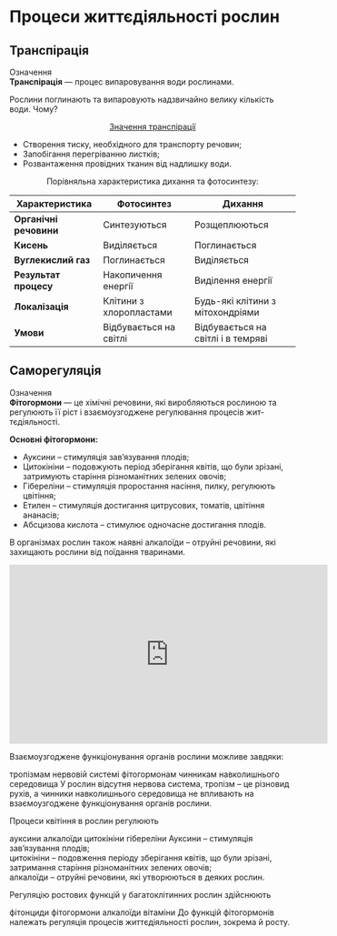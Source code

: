 # Процеси життєдiяльностi рослин

## Транспiрацiя

<div class="eoz-wrap">
<span class="eoz">Означення</span>
<div class="eoz-text">
<b>Транспiрацiя</b> — процес випаровування води рослинами.
</div>
</div>

Рослини поглинають та випаровують надзвичайно велику кiлькiсть води. Чому?

<p align="center"><u>Значення транспiрацiї</u></p>
<ul>
<li>Створення тиску, необхiдного для транспорту речовин;</li>
<li>Запобiгання перегрiванню листкiв;</li>
<li>Розвантаження провiдних тканин вiд надлишку води.</li>
</ul>

<p align="center">Порiвняльна характеристика дихання та фотосинтезу:</p>

| Характеристика | Фотосинтез | Дихання |
| -- | -- | -- |
| **Органiчнi речовини** | Синтезуються | Розщеплюються |
| **Кисень** | Видiляється | Поглинається |
| **Вуглекислий газ** | Поглинається | Видiляється |
| **Результат процесу** | Накопичення енергiї | Видiлення енергiї |
| **Локалiзацiя** | Клiтини з хлоропластами | Будь-якi клiтини з мiтохондрiями |
| **Умови** | Вiдбувається на свiтлi | Вiдбувається на свiтлi i в темрявi |

## Саморегуляцiя

<div class="eoz-wrap">
<span class="eoz">Означення</span>
<div class="eoz-text">
<b>Фiтогормони</b> — це хiмiчнi речовини, якi виробляються рослиною та регулюють її рiст i взаємоузгоджене регулювання процесiв жит- тєдiяльностi.
</div>
</div>

**Основнi фiтогормони:**

* Ауксини – стимуляцiя зав’язування плодiв;
* Цитокiнiни – подовжують перiод зберiгання квiтiв, що були зрiзанi, затримують старiння рiзноманiтних зелених овочiв;
* Гiберелiни – стимуляцiя проростання насiння, пилку, регулюють цвiтiння;
* Етилен – стимуляцiя достигання цитрусових, томатiв, цвiтiння ананасiв;
* Абсцизова кислота – стимулює одночасне достигання плодiв.

В органiзмах рослин також наявнi <span class="p1">алкалоїди</span> – отруйнi речовини, якi захищають рослини вiд поїдання тваринами.


<div class="fluidMedia">
<iframe align="center" width="560" height="315" src="https://www.youtube.com/embed/UObksPtbVCE" frameborder="0" allowfullscreen></iframe>
</div>
<div class="popup">
</div>


<quiz>
<question text="">
    <p>Взаємоузгоджене функціонування органів рослини можливе завдяки:</p>
    <answer>тропізмам</answer>
    <answer>нервовій системі</answer>
    <answer correct>фітогормонам</answer>
    <answer>чинникам навколишнього середовища</answer>
    <explanation>
    У рослин відсутня нервова система, тропізм – це різновид рухів, а чинники навколишнього середовища не впливають на взаємоузгоджене функціонування органів рослини.
    </explanation>
</question>

<question text="">
    <p>Процеси квiтiння в рослин регулюють</p>
    <answer>ауксини</answer>
    <answer>алкалоїди</answer>
    <answer>цитокiнiни</answer>
    <answer correct>гiберелiни</answer>
    <explanation>
   Ауксини – стимуляцiя зав’язування плодiв;<br>
   цитокiнiни – подовження перiоду зберiгання квiтiв, що були зрiзанi, затримання старiння рiзноманiтних зелених овочiв;<br>
   алкалоїди – отруйнi речовини, якi утворюються в деяких рослин.
    </explanation>
</question>

<question>
    <p>Регуляцiю ростових функцiй у багатоклiтинних рослин здiйснюють</p>
    <answer>фiтонциди</answer>
    <answer correct>фiтогормони</answer>
    <answer>алкалоїди</answer>
    <answer>вiтамiни</answer>
    <explanation>
   До функцiй фiтогормонiв належать регуляцiя процесiв життєдiяльностi рослин, зокрема й росту.
    </explanation>
</question>
</quiz>

    